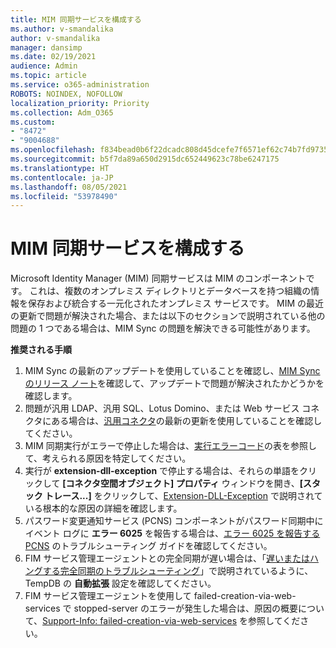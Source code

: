 ```yaml
---
title: MIM 同期サービスを構成する
ms.author: v-smandalika
author: v-smandalika
manager: dansimp
ms.date: 02/19/2021
audience: Admin
ms.topic: article
ms.service: o365-administration
ROBOTS: NOINDEX, NOFOLLOW
localization_priority: Priority
ms.collection: Adm_O365
ms.custom:
- "8472"
- "9004688"
ms.openlocfilehash: f834bead0b6f22dcadc808d45dcefe7f6571ef62c74b7fd97355157ca49542af
ms.sourcegitcommit: b5f7da89a650d2915dc652449623c78be6247175
ms.translationtype: HT
ms.contentlocale: ja-JP
ms.lasthandoff: 08/05/2021
ms.locfileid: "53978490"
---
```

# <a name="configure-mim-sync-service"></a>MIM 同期サービスを構成する

Microsoft Identity Manager (MIM) 同期サービスは MIM のコンポーネントです。 これは、複数のオンプレミス ディレクトリとデータベースを持つ組織の情報を保存および統合する一元化されたオンプレミス サービスです。 MIM の最近の更新で問題が解決された場合、または以下のセクションで説明されている他の問題の 1 つである場合は、MIM Sync の問題を解決できる可能性があります。

**推奨される手順**

1. MIM Sync の最新のアップデートを使用していることを確認し、[MIM Sync のリリース ノート](https://docs.microsoft.com/microsoft-identity-manager/reference/version-history)を確認して、アップデートで問題が解決されたかどうかを確認します。
2. 問題が汎用 LDAP、汎用 SQL、Lotus Domino、または Web サービス コネクタにある場合は、[汎用コネクタ](https://docs.microsoft.com/microsoft-identity-manager/reference/microsoft-identity-manager-2016-connector-version-history)の最新の更新を使用していることを確認してください。
3. MIM 同期実行がエラーで停止した場合は、[実行エラーコード](https://docs.microsoft.com/microsoft-identity-manager/reference/maerrorcodes)の表を参照して、考えられる原因を特定してください。
4. 実行が **extension-dll-exception** で停止する場合は、それらの単語をクリックして **[コネクタ空間オブジェクト] プロパティ** ウィンドウを開き、**[スタック トレース...]** をクリックして、[Extension-DLL-Exception](https://social.technet.microsoft.com/wiki/contents/articles/7515.fim-troubleshooting-extension-dll-exception.aspx) で説明されている根本的な原因の詳細を確認します。
5. パスワード変更通知サービス (PCNS) コンポーネントがパスワード同期中にイベント ログに **エラー 6025** を報告する場合は、[エラー 6025 を報告する PCNS](https://social.technet.microsoft.com/wiki/contents/articles/4159.pcns-troubleshooting-event-id-6025.aspx) のトラブルシューティング ガイドを確認してください。
6. FIM サービス管理エージェントとの完全同期が遅い場合は、「[遅いまたはハングする完全同期のトラブルシューティング](https://social.technet.microsoft.com/wiki/contents/articles/14713.troubleshooting-fim-performance-slow-or-hanging-full-synchronization.aspx)」で説明されているように、TempDB の **自動拡張** 設定を確認してください。
7. FIM サービス管理エージェントを使用して failed-creation-via-web-services で stopped-server のエラーが発生した場合は、原因の概要について、[Support-Info: failed-creation-via-web-services](https://docs.microsoft.com/archive/blogs/iamsupport/support-info-fimma-failed-creation-via-web-services) を参照してください。

